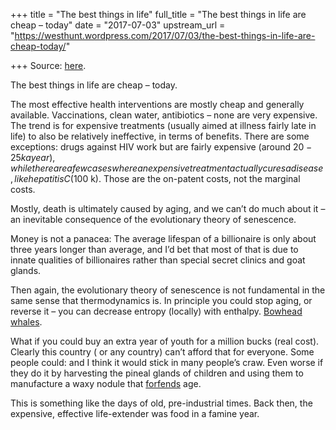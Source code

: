 +++
title = "The best things in life"
full_title = "The best things in life are cheap – today"
date = "2017-07-03"
upstream_url = "https://westhunt.wordpress.com/2017/07/03/the-best-things-in-life-are-cheap-today/"

+++
Source: [here](https://westhunt.wordpress.com/2017/07/03/the-best-things-in-life-are-cheap-today/).

The best things in life are cheap – today.

The most effective health interventions are mostly cheap and generally
available. Vaccinations, clean water, antibiotics – none are very
expensive. The trend is for expensive treatments (usually aimed at
illness fairly late in life) to also be relatively ineffective, in terms
of benefits. There are some exceptions: drugs against HIV work but are
fairly expensive (around $20-25 k a year), while there are a few cases
where an expensive treatment actually cures a disease, like hepatitis C
($100 k). Those are the on-patent costs, not the marginal costs.

Mostly, death is ultimately caused by aging, and we can’t do much about
it – an inevitable consequence of the evolutionary theory of senescence.

Money is not a panacea: The average lifespan of a billionaire is only
about three years longer than average, and I’d bet that most of that is
due to innate qualities of billionaires rather than special secret
clinics and goat glands.

Then again, the evolutionary theory of senescence is not fundamental in
the same sense that thermodynamics is. In principle you could stop
aging, or reverse it – you can decrease entropy (locally) with enthalpy.
[Bowhead whales](https://en.wikipedia.org/wiki/Bowhead_whale).

What if you could buy an extra year of youth for a million bucks (real
cost). Clearly this country ( or any country) can’t afford that for
everyone. Some people could: and I think it would stick in many people’s
craw. Even worse if they do it by harvesting the pineal glands of
children and using them to manufacture a waxy nodule that
[forfends](https://en.wikipedia.org/wiki/The_Killing_Machine) age.

This is something like the days of old, pre-industrial times. Back then,
the expensive, effective life-extender was food in a famine year.

